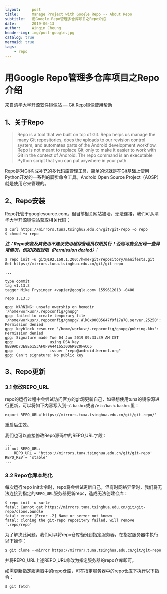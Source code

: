 ```yaml
---
layout:     post
title:      Manage Project with Google Repo -- About Repo
subtitle:   用Google Repo管理多仓库项目之Repo介绍
date:       2019-06-13
author:     Wingin Cheung
header-img: img/post-google.jpg
catalog: true
mermaid: true
tags:
    - repo
---
```


# 用Google Repo管理多仓库项目之Repo介绍

来自[清华大学开源软件镜像站 — Git Repo镜像使用帮助](https://mirrors4.tuna.tsinghua.edu.cn/help/git-repo/)



## 1、关于Repo

> Repo is a tool that we built on top of Git. Repo helps us manage the many Git repositories, does the uploads to our revision control system, and automates parts of the Android development workflow. Repo is not meant to replace Git, only to make it easier to work with Git in the context of Android. The repo command is an executable Python script that you can put anywhere in your path.

Repo是对Git构成补充的多代码库管理工具，简单的说就是在Git基础上使用Python开发的一系列的脚步命令工具。Android Open Source Project（AOSP）就是使用它来管理的。

## 2、Repo安装

Repo托管于googlesource.com。但目前相关网站被墙，无法连接，我们可从清华大学开源镜像站获取相关代码：

```shell
$ curl https://mirrors.tuna.tsinghua.edu.cn/git/git-repo -o repo
$ chmod +x repo
```

***注：Repo安装及其使用不建议使用超级管理员权限执行！否则可能会出现一些异常情况，例如权限受限（Permission denied）：***

```shell
$ repo init -u git@192.168.1.200:/home/git/repository/manifests.git
Get https://mirrors.tuna.tsinghua.edu.cn/git/git-repo

...

type commit
tag v1.13.3
tagger Mike Frysinger <vapier@google.com> 1559612018 -0400

repo 1.13.3

gpg: WARNING: unsafe owership on homedir '/home/workusr/.repoconfig/gnupg'
gpg: failed to create temporary file '/home/workusr/.repoconfig/gnupg/.#lk0x00005647f9f17a70.server.25250': Permission denied
gpg: keyblock resource '/home/workusr/.repoconfig/gnupg/pubring.kbx': Permission denied
gpg: Signature made Tue 04 Jun 2019 09:33:39 AM CST
gpg:                using DSA key 8BB9AD73E8E6153AF0F9A4416530D6R920F6C65
gpg:                issuer "repo@android.kernel.org"
gpg: Can't signature: No public key
```



## 3、Repo更新

### 3.1 修改REPO_URL

repo的运行过程中会尝试访问官方的git源更新自己，如果想使用tuna的镜像源进行更新，可以将如下内容写入到`~/.bashrc`或者`/etc/bash.bashrc`里：

```shell
export REPO_URL='https://mirrors.tuna.tsinghua.edu.cn/git/git-repo/'
```

重启后生效。

我们也可以直接修改Repo源码中的REPO_URL字段：

```shell
...
if not REPO_URL:
    REPO_URL = 'https://mirrors.tuna.tsinghua.edu.cn/git/git-repo'
REPO_REV = 'stable'
...
```

### 3.2 Repo仓库本地化

每次运行repo init命令时，repo将会尝试更新自己，但有时网络异常时，我们将无法连接到指定的`REPO_URL`服务器更新repo，造成无法创建仓库：

```shell
$ repo init -u <url>
fatal: Cannot get https://mirrors.tuna.tsinghua.edu.cn/git/git-repo/clone.bundle
fatal: error [Error -2] Name or server not known
fatal: cloning the git-repo repository failed, will remove '.repo/repo'
```

为了解决此问题，我们可以将repo仓库备份到指定服务器，在指定服务器中执行以下操作：

```shell
$ git clone --mirror https://mirrors.tuna.tsinghua.edu.cn/git/git-repo
```

并将REPO_URL上述REPO_URL修改为指定服务器的repo仓库即可。

如需更新指定服务器中的repo仓库，可在指定服务器中的repo仓库下执行以下指令：

```shell
$ git fetch
```

